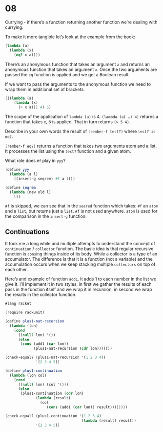 # 08

Currying - if there’s a function returning another function we’re dealing with currying.

To make it more tangible let’s look at the example from the book:

```scheme
(lambda (a)
  (lambda (x)
    (eq? x a))))
```

There’s an anonymous function that takes an argument `a` and returns an anonymous function that takes an argument `x`. Once the two arguments are passed the `eq` function is applied and we get a Boolean result.

If we want to pass the arguments to the anonymous function we need to wrap them in additional set of brackets.

```scheme
(((lambda (a)
    (lambda (x)
      (> x a))) 4) 5)
```

The scope of the application of `lambda (a)` is 4. `(lambda (a) …) 4)` returns a function that takes `x`, 5 is applied. That in turn returns `(> 5 4)`.

Describe in your own words the result of `(rember-f test?)`
where `test? is eq?`.

`(rember-f eq?)` returns a function that takes two arguments atom and a list. It processes the list using the `test?` function and a given atom.

What role does `#f` play in `yyy`?

```scheme
(define yyy
  (lambda (a l)
    ((insert-g seqrem) #f a l)))

(define seqrem
  (lambda (new old l)
    l))
```

`#f` is skipped, we can see that in the `seared` function which takes: `#f` an `atom` and a `list`, but returns just a `list`. `#f` is not used anywhere. `atom` is used for the comparison in the `insert-g` function.

## Continuations

It took me a long while and multiple attempts to understand the concept of `continuation` / `collector` function. The basic idea is that regular recursive function is `cons`ing things inside of its body. While a collector is a type of an accumulator. The difference is that it is a function (not a variable) and the accumulation occurs when we keep stacking multiple `collectors` on top of each other.

Here’s and example of function `add1`. It adds 1 to each number in the list we give it. I’ll implement it in two styles, in first we gather the results of each pass in the function itself and we wrap it in recursion, in second we wrap the results in the collector function.

```scheme
#lang racket

(require rackunit)

(define plus1-nat-recursion
  (lambda (lon)
    (cond
      ((null? lon) '())
      (else
       (cons (add1 (car lon))
             (plus1-nat-recursion (cdr lon)))))))

(check-equal? (plus1-nat-recursion '(1 2 3 4))
              '(2 3 4 5))

(define plus1-continuation
  (lambda (lon col)
    (cond
      ((null? lon) (col '()))
      (else
       (plus1-continuation (cdr lon)
              (lambda (result)
                (col
                   (cons (add1 (car lon)) result))))))))

(check-equal? (plus1-continuation '(1 2 3 4)
                                   (lambda (result) result))
              '(2 3 4 5))
```
